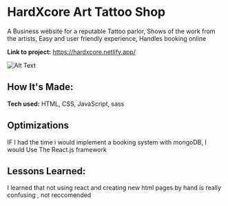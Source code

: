 # HardXcore Art Tattoo Shop

A Business website for a reputable Tattoo parlor, Shows of the work from the artists, Easy and user friendly experience, Handles booking online

**Link to project:** https://hardxcore.netlify.app/

![Alt Text](https://ibb.co/0XbFhxf)

## How It's Made:

**Tech used:** HTML, CSS, JavaScript, sass

## Optimizations

IF I had the time i would implement a booking system with mongoDB, I would Use The React.js framework

## Lessons Learned:

I learned that not using react and creating new html pages by hand is really confusing , not reccomended
